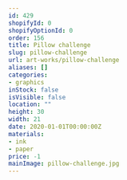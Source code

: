 ```yaml
---
id: 429
shopifyId: 0
shopifyOptionId: 0
order: 156
title: Pillow challenge
slug: pillow-challenge
url: art-works/pillow-challenge
aliases: []
categories:
- graphics
inStock: false
isVisible: false
location: ""
height: 30
width: 21
date: 2020-01-01T00:00:00Z
materials:
- ink
- paper
price: -1
mainImage: pillow-challenge.jpg
---
```

